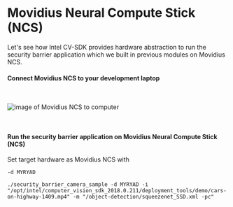 
# Movidius Neural Compute Stick (NCS)

Let's see how Intel CV-SDK provides hardware abstraction to run the security barrier application which we built in previous modules on Movidius NCS. 

#### Connect Movidius NCS to your development laptop
<br>

![image of Movidius NCS to computer](https://github.com/intel-iot-devkit/smart-video-workshop/blob/master/images/Movidius.png "connected NCS")

<br>

#### Run the security barrier application on Movidius Neural Compute Stick (NCS)
Set target hardware as Movidius NCS with
```
-d MYRYAD
```
```
./security_barrier_camera_sample -d MYRYAD -i "/opt/intel/computer_vision_sdk_2018.0.211/deployment_tools/demo/cars-on-highway-1409.mp4" -m "/object-detection/squeezenet_SSD.xml -pc" 
```
